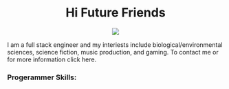 <div align='center'>
  <h1 align="center">Hi Future Friends</h1>
  <img src='https://31.media.tumblr.com/be4e12220a93a6dd29de0a7e1385d31d/tumblr_mn73ve6vbW1rg5bz8o1_500.gif'>
<p>
</div>
I am a full stack engineer and my interiests include biological/environmental sciences, science fiction, music production, and gaming. To contact me or for more information click here.
</p>
<h3>Progerammer Skills:</h3>


